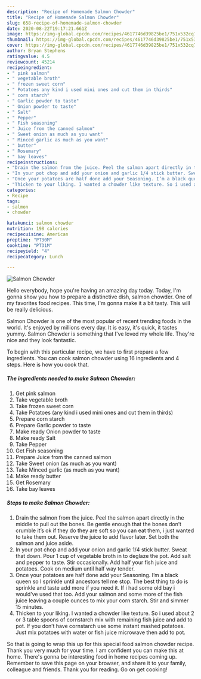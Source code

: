 ```yaml
---
description: "Recipe of Homemade Salmon Chowder"
title: "Recipe of Homemade Salmon Chowder"
slug: 658-recipe-of-homemade-salmon-chowder
date: 2020-08-22T19:17:21.661Z
image: https://img-global.cpcdn.com/recipes/4617746d39825be1/751x532cq70/salmon-chowder-recipe-main-photo.jpg
thumbnail: https://img-global.cpcdn.com/recipes/4617746d39825be1/751x532cq70/salmon-chowder-recipe-main-photo.jpg
cover: https://img-global.cpcdn.com/recipes/4617746d39825be1/751x532cq70/salmon-chowder-recipe-main-photo.jpg
author: Bryan Stephens
ratingvalue: 4.5
reviewcount: 45214
recipeingredient:
- " pink salmon"
- " vegetable broth"
- " frozen sweet corn"
- " Potatoes any kind i used mini ones and cut them in thirds"
- " corn starch"
- " Garlic powder to taste"
- " Onion powder to taste"
- " Salt"
- " Pepper"
- " Fish seasoning"
- " Juice from the canned salmon"
- " Sweet onion as much as you want"
- " Minced garlic as much as you want"
- " butter"
- " Rosemary"
- " bay leaves"
recipeinstructions:
- "Drain the salmon from the juice. Peel the salmon apart directly in the middle to pull out the bones. Be gentle enough that the bones don’t crumble it’s ok if they do they are soft so you can eat them, i just wanted to take them out. Reserve the juice to add flavor later. Set both the salmon and juice aside."
- "In your pot chop and add your onion and garlic 1/4 stick butter. Sweat that down. Pour 1 cup of vegetable broth in to deglaze the pot. Add salt and pepper to taste. Stir occasionally. Add half your fish juice and potatoes. Cook on medium until half way tender."
- "Once your potatoes are half done add your Seasoning. I’m a black queen so I sprinkle until ancestors tell me stop. The best thing to do is sprinkle and taste add more if you need it. If i had some old bay i would’ve used that too. Add your salmon and some more of the fish juice leaving a couple ounces to mix your corn starch. Stir and simmer 15 minutes."
- "Thicken to your liking. I wanted a chowder like texture. So i used about 2 or 3 table spoons of cornstarch mix with remaining fish juice and add to pot. If you don’t have cornstarch use some instant mashed potatoes. Just mix potatoes with water or fish juice microwave then add to pot."
categories:
- Recipe
tags:
- salmon
- chowder

katakunci: salmon chowder 
nutrition: 198 calories
recipecuisine: American
preptime: "PT30M"
cooktime: "PT31M"
recipeyield: "4"
recipecategory: Lunch

---
```



![Salmon Chowder](https://img-global.cpcdn.com/recipes/4617746d39825be1/751x532cq70/salmon-chowder-recipe-main-photo.jpg)

Hello everybody, hope you're having an amazing day today. Today, I'm gonna show you how to prepare a distinctive dish, salmon chowder. One of my favorites food recipes. This time, I'm gonna make it a bit tasty. This will be really delicious.

Salmon Chowder is one of the most popular of recent trending foods in the world. It's enjoyed by millions every day. It is easy, it's quick, it tastes yummy. Salmon Chowder is something that I've loved my whole life. They're nice and they look fantastic.




To begin with this particular recipe, we have to first prepare a few ingredients. You can cook salmon chowder using 16 ingredients and 4 steps. Here is how you cook that.

<!--inarticleads1-->

##### The ingredients needed to make Salmon Chowder:

1. Get  pink salmon
1. Take  vegetable broth
1. Take  frozen sweet corn
1. Take  Potatoes (any kind i used mini ones and cut them in thirds)
1. Prepare  corn starch
1. Prepare  Garlic powder to taste
1. Make ready  Onion powder to taste
1. Make ready  Salt
1. Take  Pepper
1. Get  Fish seasoning
1. Prepare  Juice from the canned salmon
1. Take  Sweet onion (as much as you want)
1. Take  Minced garlic (as much as you want)
1. Make ready  butter
1. Get  Rosemary
1. Take  bay leaves




<!--inarticleads2-->

##### Steps to make Salmon Chowder:

1. Drain the salmon from the juice. Peel the salmon apart directly in the middle to pull out the bones. Be gentle enough that the bones don’t crumble it’s ok if they do they are soft so you can eat them, i just wanted to take them out. Reserve the juice to add flavor later. Set both the salmon and juice aside.
1. In your pot chop and add your onion and garlic 1/4 stick butter. Sweat that down. Pour 1 cup of vegetable broth in to deglaze the pot. Add salt and pepper to taste. Stir occasionally. Add half your fish juice and potatoes. Cook on medium until half way tender.
1. Once your potatoes are half done add your Seasoning. I’m a black queen so I sprinkle until ancestors tell me stop. The best thing to do is sprinkle and taste add more if you need it. If i had some old bay i would’ve used that too. Add your salmon and some more of the fish juice leaving a couple ounces to mix your corn starch. Stir and simmer 15 minutes.
1. Thicken to your liking. I wanted a chowder like texture. So i used about 2 or 3 table spoons of cornstarch mix with remaining fish juice and add to pot. If you don’t have cornstarch use some instant mashed potatoes. Just mix potatoes with water or fish juice microwave then add to pot.




So that is going to wrap this up for this special food salmon chowder recipe. Thank you very much for your time. I am confident you can make this at home. There's gonna be interesting food in home recipes coming up. Remember to save this page on your browser, and share it to your family, colleague and friends. Thank you for reading. Go on get cooking!
